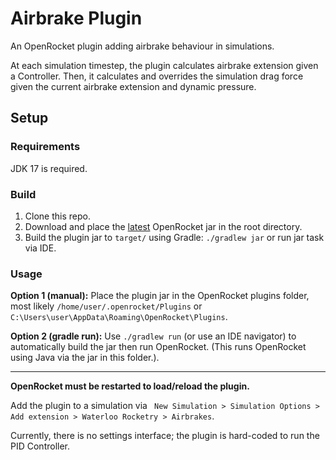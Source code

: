# Airbrake Plugin
An OpenRocket plugin adding airbrake behaviour in simulations.

At each simulation timestep, the plugin calculates airbrake extension given a Controller. Then, it calculates and overrides the simulation drag force given the current airbrake extension and dynamic pressure.

## Setup
### Requirements
JDK 17 is required.

### Build
1. Clone this repo.
2. Download and place the [latest](https://github.com/openrocket/openrocket/tags) OpenRocket jar in the root directory.
3. Build the plugin jar to `target/` using Gradle: `./gradlew jar` or run jar task via IDE.

### Usage
**Option 1 (manual):** Place the plugin jar in the OpenRocket plugins folder, most likely ```/home/user/.openrocket/Plugins``` or ```C:\Users\user\AppData\Roaming\OpenRocket\Plugins```.

**Option 2 (gradle run):** Use `./gradlew run` (or use an IDE navigator) to automatically build the jar then run OpenRocket. (This runs OpenRocket using Java via the jar in this folder.).

---

**OpenRocket must be restarted to load/reload the plugin.**

Add the plugin to a simulation via ``` New Simulation > Simulation Options > Add extension > Waterloo Rocketry > Airbrakes```.

Currently, there is no settings interface; the plugin is hard-coded to run the PID Controller.

